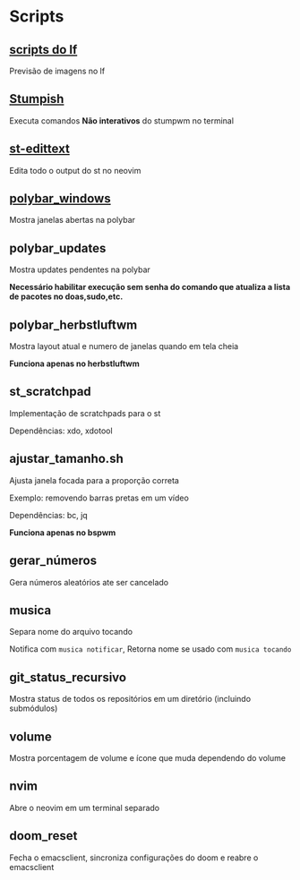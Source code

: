 # Scripts

## [scripts do lf](https://github.com/slavistan/howto-lf-image-previews)

Previsão de imagens no lf

## [Stumpish](https://github.com/stumpwm/stumpwm-contrib/blob/master/util/stumpish/stumpish)

Executa comandos **Não interativos** do stumpwm no terminal

## [st-edittext](https://st.suckless.org/patches/externalpipe/editscreen.sh)

Edita todo o output do st no neovim

## [polybar_windows](https://github.com/tam-carre/polywins)

Mostra janelas abertas na polybar

## polybar_updates

Mostra updates pendentes na polybar

**Necessário habilitar execução sem senha do comando que atualiza a lista de pacotes no doas,sudo,etc.**

## polybar_herbstluftwm

Mostra layout atual e numero de janelas quando em tela cheia

**Funciona apenas no herbstluftwm**

## st_scratchpad

Implementação de scratchpads para o st

Dependências: xdo, xdotool

## ajustar_tamanho.sh

Ajusta janela focada para a proporção correta

Exemplo: removendo barras pretas em um vídeo

Dependências: bc, jq

**Funciona apenas no bspwm**

## gerar_números

Gera números aleatórios ate ser cancelado

## musica

Separa nome do arquivo tocando

Notifica com `musica notificar`, Retorna nome se usado com `musica tocando`

## git_status_recursivo

Mostra status de todos os repositórios em um diretório (incluindo submódulos)

## volume

Mostra porcentagem de volume e ícone que muda dependendo do volume

## nvim

Abre o neovim em um terminal separado

## doom_reset

Fecha o emacsclient, sincroniza configurações do doom e reabre o emacsclient
